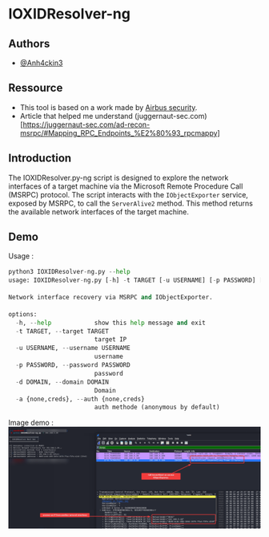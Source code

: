
# IOXIDResolver-ng


## Authors

- [@Anh4ckin3](https://www.github.com/Anh4ckin3)


## Ressource 

 - This tool is based on a work made by [Airbus security](https://airbus-cyber-security.com/the-oxid-resolver-part-1-remote-enumeration-of-network-interfaces-without-any-authentication/).
 - Article that helped me understand (juggernaut-sec.com)[https://juggernaut-sec.com/ad-recon-msrpc/#Mapping_RPC_Endpoints_%E2%80%93_rpcmappy]

 


## Introduction 

The IOXIDResolver.py-ng script is designed to explore the network interfaces of a target machine via the Microsoft Remote Procedure Call (MSRPC) protocol. The script interacts with the `IObjectExporter` service, exposed by MSRPC, to call the `ServerAlive2` method. This method returns the available network interfaces of the target machine.


## Demo

Usage :
```python
python3 IOXIDResolver-ng.py --help        
usage: IOXIDResolver-ng.py [-h] -t TARGET [-u USERNAME] [-p PASSWORD] [-d DOMAIN] [-a {none,creds}]

Network interface recovery via MSRPC and IObjectExporter.

options:
  -h, --help            show this help message and exit
  -t TARGET, --target TARGET
                        target IP
  -u USERNAME, --username USERNAME
                        username
  -p PASSWORD, --password PASSWORD
                        password
  -d DOMAIN, --domain DOMAIN
                        Domain
  -a {none,creds}, --auth {none,creds}
                        auth methode (anonymous by default)
```

Image demo :
![demo](img/demo.png)
